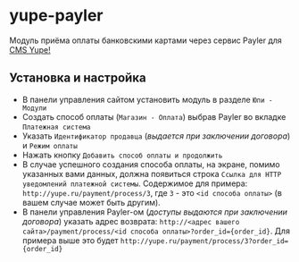 # yupe-payler
Модуль приёма оплаты банковскими картами через сервис Payler для [CMS Yupe!](http://yupe.ru)

## Установка и настройка
* В панели управления сайтом установить модуль в разделе `Юпи - Модули`
* Создать способ оплаты (`Магазин - Оплата`) выбрав Payler во вкладке `Платежная система`
* Указать `Идентификатор продавца` (_выдается при заключении договора_) и `Режим оплаты`
* Нажать кнопку `Добавить способ оплаты и продолжить`
* В случае успешного создания способа оплаты, на экране, помимо указанных вами данных, должна появиться строка `Ссылка для HTTP уведомлений платежной системы`.
Содержимое для примера: `http://yupe.ru/payment/process/3`, где `3` - это `<id способа оплаты>` (в вашем случае может быть другим).
* В панели управления Payler-ом (_доступы выдаются при заключении договора_) указать адрес возврата: `http://<адрес вашего сайта>/payment/process/<id способа оплаты>?order_id={order_id}`.
Для примера выше это будет `http://yupe.ru/payment/process/3?order_id={order_id}`
